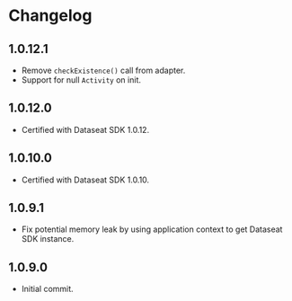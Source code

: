 # Changelog

## 1.0.12.1
* Remove `checkExistence()` call from adapter.
* Support for null `Activity` on init.

## 1.0.12.0
* Certified with Dataseat SDK 1.0.12.

## 1.0.10.0
* Certified with Dataseat SDK 1.0.10.

## 1.0.9.1
* Fix potential memory leak by using application context to get Dataseat SDK instance.

## 1.0.9.0
* Initial commit.
